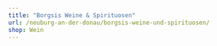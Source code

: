 ```yaml
---
title: "Borgsis Weine & Spirituosen"
url: /neuburg-an-der-donau/borgsis-weine-und-spirituosen/
shop: Wein
---
```


